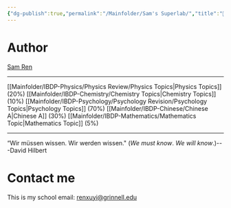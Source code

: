 ```yaml
---
{"dg-publish":true,"permalink":"/Mainfolder/Sam's Superlab/","title":"🏡Sam's Superlab","tags":["gardenEntry"]}
---
```


# Author
[Sam Ren](https://sam-superlab.github.io/) 

---

 [[Mainfolder/IBDP-Physics/Physics Review/Physics Topics\|Physics Topics]] (20%)
 [[Mainfolder/IBDP-Chemistry/Chemistry Topics\|Chemistry Topics]] (10%)
 [[Mainfolder/IBDP-Psychology/Psychology Revision/Psychology Topics\|Psychology Topics]] (70%)
 [[Mainfolder/IBDP-Chinese/Chinese A\|Chinese A]] (30%)
 [[Mainfolder/IBDP-Mathematics/Mathematics Topic\|Mathematics Topic]] (5%)

---


“Wir müssen wissen. Wir werden wissen." (_We must know_. _We will know_.)---David Hilbert

# Contact me
This is my school email: renxuyi@grinnell.edu 

